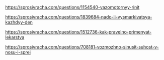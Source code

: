 https://sprosivracha.com/questions/1154540-vazomotornyy-rinit

https://sprosivracha.com/questions/1839684-nado-li-vysmarkivatsya-kazhdyy-den

https://sprosivracha.com/questions/1512736-kak-pravelno-primenyat-lekarstva

https://sprosivracha.com/questions/708181-vozmozhno-sinusit-suhost-v-nosu-i-sprei
